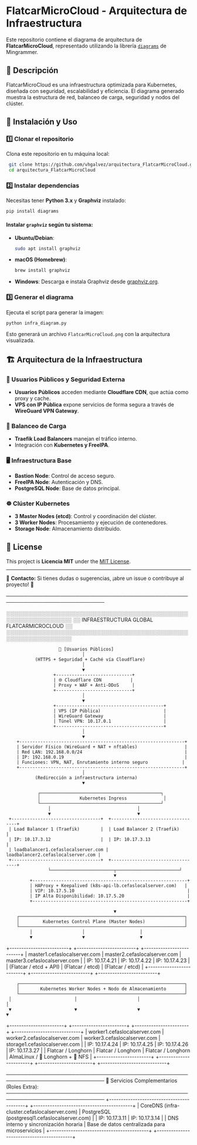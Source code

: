 # FlatcarMicroCloud - Arquitectura de Infraestructura

Este repositorio contiene el diagrama de arquitectura de **FlatcarMicroCloud**, representado utilizando la librería [`diagrams`](https://diagrams.mingrammer.com/) de Mingrammer.

## 📌 Descripción

FlatcarMicroCloud es una infraestructura optimizada para Kubernetes, diseñada con seguridad, escalabilidad y eficiencia. El diagrama generado muestra la estructura de red, balanceo de carga, seguridad y nodos del clúster.

## 🚀 Instalación y Uso

### 1️⃣ Clonar el repositorio

Clona este repositorio en tu máquina local:
```sh
 git clone https://github.com/vhgalvez/arquitectura_FlatcarMicroCloud.git
 cd arquitectura_FlatcarMicroCloud
```

### 2️⃣ Instalar dependencias
Necesitas tener **Python 3.x** y **Graphviz** instalado:
```sh
pip install diagrams
```

#### Instalar `graphviz` según tu sistema:
- **Ubuntu/Debian**:
  ```sh
  sudo apt install graphviz
  ```
- **macOS (Homebrew)**:
  ```sh
  brew install graphviz
  ```
- **Windows**:
  Descarga e instala Graphviz desde [graphviz.org](https://graphviz.gitlab.io/download/).

### 3️⃣ Generar el diagrama
Ejecuta el script para generar la imagen:
```sh
python infra_diagram.py
```
Esto generará un archivo `FlatcarMicroCloud.png` con la arquitectura visualizada.

## 🏗️ Arquitectura de la Infraestructura

### 📡 Usuarios Públicos y Seguridad Externa
- **Usuarios Públicos** acceden mediante **Cloudflare CDN**, que actúa como proxy y cache.
- **VPS con IP Pública** expone servicios de forma segura a través de **WireGuard VPN Gateway**.

### 🔀 Balanceo de Carga
- **Traefik Load Balancers** manejan el tráfico interno.
- Integración con **Kubernetes y FreeIPA**.

### 🖥️ Infraestructura Base
- **Bastion Node**: Control de acceso seguro.
- **FreeIPA Node**: Autenticación y DNS.
- **PostgreSQL Node**: Base de datos principal.

### ☸️ Clúster Kubernetes
- **3 Master Nodes (etcd)**: Control y coordinación del clúster.
- **3 Worker Nodes**: Procesamiento y ejecución de contenedores.
- **Storage Node**: Almacenamiento distribuido.


## 📜 License

This project is **Licencia MIT** under the [MIT License](LICENSE).

---
📧 **Contacto:** Si tienes dudas o sugerencias, ¡abre un issue o contribuye al proyecto! 🚀


─────────────────────────────────────────────────────────────────────────────




░░░░░░░░░░░░░░░░░░░░░░░░░░░░░░░░░░░░░░░░░░░░░░░░░░░░░░░░░░░░░░░░░░░░
          ░░ INFRAESTRUCTURA GLOBAL FLATCARMICROCLOUD ░░
░░░░░░░░░░░░░░░░░░░░░░░░░░░░░░░░░░░░░░░░░░░░░░░░░░░░░░░░░░░░░░░░░░░░

                        👥 [Usuarios Públicos]
                                 │
               (HTTPS + Seguridad + Caché vía Cloudflare)
                                 │
                                 ▼
                      +-----------------------------+
                      | 🌐 Cloudflare CDN           |
                      | Proxy + WAF + Anti-DDoS     |
                      +-----------------------------+
                                 │
                                 ▼
                      +-----------------------------------------+
                      | VPS (IP Pública)                        |
                      | WireGuard Gateway                       |
                      | Túnel VPN: 10.17.0.1                    |
                      +-----------------------------------------+
                                 │
                                 ▼
        +---------------------------------------------------------------+
        | Servidor Físico (WireGuard + NAT + nftables)                  |
        | Red LAN: 192.168.0.0/24                                       |
        | IP: 192.168.0.19                                              |
        | Funciones: VPN, NAT, Enrutamiento interno seguro             |
        +---------------------------------------------------------------+
                                 │
               (Redirección a infraestructura interna)
                                 ▼

                ┌──────────────────────────────────────────────┐
                │               Kubernetes Ingress              │
                └──────────────────────────────────────────────┘
                    │                                 │
                    ▼                                 ▼
     +----------------------------------+  +----------------------------------+
     | Load Balancer 1 (Traefik)        |  | Load Balancer 2 (Traefik)        |
     | IP: 10.17.3.12                   |  | IP: 10.17.3.13                   |
     | loadbalancer1.cefaslocalserver.com | loadbalancer2.cefaslocalserver.com |
     +----------------------------------+  +----------------------------------+
                    └────────────────────────┬────────────────────────┘
                                             ▼
             +-----------------------------------------------------------+
             | HAProxy + Keepalived (k8s-api-lb.cefaslocalserver.com)   |
             | VIP: 10.17.5.10                                           |
             | IP Alta Disponibilidad: 10.17.5.20                        |
             +-----------------------------------------------------------+

                                             ▼
        ┌───────────────────────────────────────────────────────────────┐
        │         Kubernetes Control Plane (Master Nodes)               │
        └───────────────────────────────────────────────────────────────┘
             │                   │                     │
             ▼                   ▼                     ▼
  +-------------------------+ +-------------------------+ +-------------------------+
  | master1.cefaslocalserver.com | master2.cefaslocalserver.com | master3.cefaslocalserver.com |
  | IP: 10.17.4.21          | IP: 10.17.4.22          | IP: 10.17.4.23          |
  | (Flatcar / etcd + API) | (Flatcar / etcd)         | (Flatcar / etcd)         |
  +-------------------------+ +-------------------------+ +-------------------------+

        ┌───────────────────────────────────────────────────────────────┐
        │        Kubernetes Worker Nodes + Nodo de Almacenamiento       │
        └───────────────────────────────────────────────────────────────┘
     │                        │                       │                      │
     ▼                        ▼                       ▼                      ▼
+-----------------------+ +-----------------------+ +-----------------------+ +----------------------------+
| worker1.cefaslocalserver.com | worker2.cefaslocalserver.com | worker3.cefaslocalserver.com | storage1.cefaslocalserver.com |
| IP: 10.17.4.24         | IP: 10.17.4.25         | IP: 10.17.4.26         | IP: 10.17.3.27                |
| Flatcar / Longhorn     | Flatcar / Longhorn     | Flatcar / Longhorn     | AlmaLinux / 🐂 Longhorn + 📁 NFS |
+-----------------------+ +-----------------------+ +-----------------------+ +----------------------------+

─────────────────────────────────────────────────────────────────────────────
🧠 Servicios Complementarios (Roles Extra):
─────────────────────────────────────────────────────────────────────────────
+------------------------------------------+   +------------------------------------------+
| CoreDNS (infra-cluster.cefaslocalserver.com) | PostgreSQL (postgresql1.cefaslocalserver.com) |
| IP: 10.17.3.11                           | IP: 10.17.3.14                             |
| DNS interno y sincronización horaria     | Base de datos centralizada para microservicios |
+------------------------------------------+   +------------------------------------------+